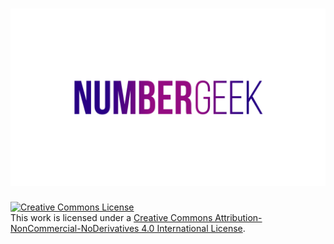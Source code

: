 <h1 align='center'>
<img src='branding/banner_t.png' width='600' href="https://assistant.google.com/services/a/id/223036638e30e0bb/">
</h1>

<a rel="license" href="http://creativecommons.org/licenses/by-nc-nd/4.0/"><img alt="Creative Commons License" style="border-width:0; align:center" src="https://i.creativecommons.org/l/by-nc-nd/4.0/88x31.png" /></a><br />This work is licensed under a <a rel="license" href="http://creativecommons.org/licenses/by-nc-nd/4.0/">Creative Commons Attribution-NonCommercial-NoDerivatives 4.0 International License</a>.
